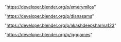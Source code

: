 "https://developer.blender.org/p/emerymilos"

"https://developer.blender.org/p/dianasams"

 
"https://developer.blender.org/p/akashdeepsharma123"


"https://developer.blender.org/p/igggames"


 
